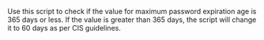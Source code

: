 Use this script to check if the value for maximum password expiration age is 365 days or less. If the value is greater than 365 days, the script will change it to 60 days as per CIS guidelines.